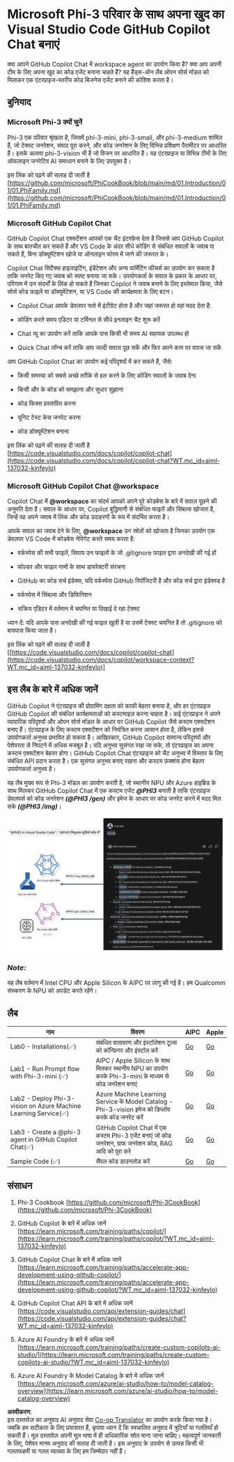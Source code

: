 <!--
CO_OP_TRANSLATOR_METADATA:
{
  "original_hash": "00b7a699de8ac405fa821f4c0f7fc0ab",
  "translation_date": "2025-05-08T05:29:47+00:00",
  "source_file": "md/02.Application/02.Code/Phi3/VSCodeExt/README.md",
  "language_code": "hi"
}
-->
# **Microsoft Phi-3 परिवार के साथ अपना खुद का Visual Studio Code GitHub Copilot Chat बनाएं**

क्या आपने GitHub Copilot Chat में workspace agent का उपयोग किया है? क्या आप अपनी टीम के लिए अपना खुद का कोड एजेंट बनाना चाहते हैं? यह हैंड्स-ऑन लैब ओपन सोर्स मॉडल को मिलाकर एक एंटरप्राइज-स्तरीय कोड बिजनेस एजेंट बनाने की कोशिश करता है।

## **बुनियाद**

### **Microsoft Phi-3 क्यों चुनें**

Phi-3 एक परिवार श्रृंखला है, जिसमें phi-3-mini, phi-3-small, और phi-3-medium शामिल हैं, जो टेक्स्ट जनरेशन, संवाद पूरा करने, और कोड जनरेशन के लिए विभिन्न प्रशिक्षण पैरामीटर पर आधारित हैं। इसके अलावा phi-3-vision भी है जो विजन पर आधारित है। यह एंटरप्राइज या विभिन्न टीमों के लिए ऑफलाइन जनरेटिव AI समाधान बनाने के लिए उपयुक्त है।

इस लिंक को पढ़ने की सलाह दी जाती है [https://github.com/microsoft/PhiCookBook/blob/main/md/01.Introduction/01/01.PhiFamily.md](https://github.com/microsoft/PhiCookBook/blob/main/md/01.Introduction/01/01.PhiFamily.md)

### **Microsoft GitHub Copilot Chat**

GitHub Copilot Chat एक्सटेंशन आपको एक चैट इंटरफ़ेस देता है जिससे आप GitHub Copilot के साथ बातचीत कर सकते हैं और VS Code के अंदर सीधे कोडिंग से संबंधित सवालों के जवाब पा सकते हैं, बिना डॉक्यूमेंटेशन खोजे या ऑनलाइन फोरम में जाने की जरूरत के।

Copilot Chat सिंटैक्स हाइलाइटिंग, इंडेंटेशन और अन्य फॉर्मेटिंग फीचर्स का उपयोग कर सकता है ताकि जनरेट किए गए जवाब को स्पष्ट बनाया जा सके। उपयोगकर्ता के सवाल के प्रकार के आधार पर, परिणाम में उन संदर्भों के लिंक हो सकते हैं जिनका Copilot ने जवाब बनाने के लिए इस्तेमाल किया, जैसे सोर्स कोड फाइलें या डॉक्यूमेंटेशन, या VS Code की कार्यक्षमता के लिए बटन।

- Copilot Chat आपके डेवलपर फ्लो में इंटीग्रेट होता है और जहां जरूरत हो वहां मदद देता है:

- कोडिंग करते समय एडिटर या टर्मिनल से सीधे इनलाइन चैट शुरू करें

- Chat व्यू का उपयोग करें ताकि आपके पास किसी भी समय AI सहायक उपलब्ध हो

- Quick Chat लॉन्च करें ताकि आप जल्दी सवाल पूछ सकें और फिर अपने काम पर वापस जा सकें

आप GitHub Copilot Chat का उपयोग कई परिदृश्यों में कर सकते हैं, जैसे:

- किसी समस्या को सबसे अच्छे तरीके से हल करने के लिए कोडिंग सवालों के जवाब देना

- किसी और के कोड को समझाना और सुधार सुझाना

- कोड फिक्स प्रस्तावित करना

- यूनिट टेस्ट केस जनरेट करना

- कोड डॉक्यूमेंटेशन बनाना

इस लिंक को पढ़ने की सलाह दी जाती है [https://code.visualstudio.com/docs/copilot/copilot-chat](https://code.visualstudio.com/docs/copilot/copilot-chat?WT.mc_id=aiml-137032-kinfeylo)


### **Microsoft GitHub Copilot Chat @workspace**

Copilot Chat में **@workspace** का संदर्भ आपको अपने पूरे कोडबेस के बारे में सवाल पूछने की अनुमति देता है। सवाल के आधार पर, Copilot बुद्धिमानी से संबंधित फाइलें और सिंबल्स खोजता है, जिन्हें वह अपने जवाब में लिंक और कोड उदाहरणों के रूप में संदर्भित करता है।

आपके सवाल का जवाब देने के लिए, **@workspace** उन स्रोतों को खोजता है जिनका उपयोग एक डेवलपर VS Code में कोडबेस नेविगेट करते समय करता है:

- वर्कस्पेस की सभी फाइलें, सिवाय उन फाइलों के जो .gitignore फाइल द्वारा अनदेखी की गई हों

- फोल्डर और फाइल नामों के साथ डायरेक्टरी संरचना

- GitHub का कोड सर्च इंडेक्स, यदि वर्कस्पेस GitHub रिपॉजिटरी है और कोड सर्च द्वारा इंडेक्स्ड है

- वर्कस्पेस में सिंबल्स और डिफिनिशन

- सक्रिय एडिटर में वर्तमान में चयनित या दिखाई दे रहा टेक्स्ट

ध्यान दें: यदि आपके पास अनदेखी की गई फाइल खुली है या उसमें टेक्स्ट चयनित है तो .gitignore को बायपास किया जाता है।

इस लिंक को पढ़ने की सलाह दी जाती है [[https://code.visualstudio.com/docs/copilot/copilot-chat](https://code.visualstudio.com/docs/copilot/workspace-context?WT.mc_id=aiml-137032-kinfeylo)]


## **इस लैब के बारे में अधिक जानें**

GitHub Copilot ने एंटरप्राइज की प्रोग्रामिंग दक्षता को काफी बेहतर बनाया है, और हर एंटरप्राइज GitHub Copilot की संबंधित कार्यक्षमताओं को कस्टमाइज़ करना चाहता है। कई एंटरप्राइज ने अपने व्यापारिक परिदृश्यों और ओपन सोर्स मॉडल के आधार पर GitHub Copilot जैसे कस्टम एक्सटेंशन बनाए हैं। एंटरप्राइज के लिए कस्टम एक्सटेंशन को नियंत्रित करना आसान होता है, लेकिन इससे उपयोगकर्ता अनुभव प्रभावित हो सकता है। आखिरकार, GitHub Copilot सामान्य परिदृश्यों और पेशेवरता से निपटने में अधिक मजबूत है। यदि अनुभव सुसंगत रखा जा सके, तो एंटरप्राइज का अपना कस्टम एक्सटेंशन बेहतर होगा। GitHub Copilot Chat एंटरप्राइज को चैट अनुभव में विस्तार के लिए संबंधित API प्रदान करता है। एक सुसंगत अनुभव बनाए रखना और कस्टम फ़ंक्शंस होना बेहतर उपयोगकर्ता अनुभव है।

यह लैब मुख्य रूप से Phi-3 मॉडल का उपयोग करती है, जो स्थानीय NPU और Azure हाइब्रिड के साथ मिलकर GitHub Copilot Chat में एक कस्टम एजेंट ***@PHI3*** बनाती है ताकि एंटरप्राइज डेवलपर्स को कोड जनरेशन ***(@PHI3 /gen)*** और इमेज के आधार पर कोड जनरेट करने में मदद मिल सके ***(@PHI3 /img)***।

![PHI3](../../../../../../../translated_images/cover.1017ebc9a7c46d095fe0b942687287803c03933d2d1d439d14e10fa1442a864d.hi.png)

### ***Note:***

यह लैब वर्तमान में Intel CPU और Apple Silicon के AIPC पर लागू की गई है। हम Qualcomm संस्करण के NPU को अपडेट करते रहेंगे।


## **लैब**


| नाम | विवरण | AIPC | Apple |
| ------------ | ----------- | -------- |-------- |
| Lab0 - Installations(✅) | संबंधित वातावरण और इंस्टॉलेशन टूल्स को कॉन्फ़िगर और इंस्टॉल करें | [Go](./HOL/AIPC/01.Installations.md) |[Go](./HOL/Apple/01.Installations.md) |
| Lab1 - Run Prompt flow with Phi-3-mini (✅) | AIPC / Apple Silicon के साथ मिलकर स्थानीय NPU का उपयोग करके Phi-3-mini के माध्यम से कोड जनरेशन बनाएं | [Go](./HOL/AIPC/02.PromptflowWithNPU.md) |  [Go](./HOL/Apple/02.PromptflowWithMLX.md) |
| Lab2 - Deploy Phi-3-vision on Azure Machine Learning Service(✅) | Azure Machine Learning Service के Model Catalog - Phi-3-vision इमेज को डिप्लॉय करके कोड जनरेट करें | [Go](./HOL/AIPC/03.DeployPhi3VisionOnAzure.md) |[Go](./HOL/Apple/03.DeployPhi3VisionOnAzure.md) |
| Lab3 - Create a @phi-3 agent in GitHub Copilot Chat(✅)  | GitHub Copilot Chat में एक कस्टम Phi-3 एजेंट बनाएं जो कोड जनरेशन, ग्राफ जनरेशन कोड, RAG आदि को पूरा करे | [Go](./HOL/AIPC/04.CreatePhi3AgentInVSCode.md) | [Go](./HOL/Apple/04.CreatePhi3AgentInVSCode.md) |
| Sample Code (✅)  | सैंपल कोड डाउनलोड करें | [Go](../../../../../../../code/07.Lab/01/AIPC) | [Go](../../../../../../../code/07.Lab/01/Apple) |


## **संसाधन**

1. Phi-3 Cookbook [https://github.com/microsoft/Phi-3CookBook](https://github.com/microsoft/Phi-3CookBook)

2. GitHub Copilot के बारे में अधिक जानें [https://learn.microsoft.com/training/paths/copilot/](https://learn.microsoft.com/training/paths/copilot/?WT.mc_id=aiml-137032-kinfeylo)

3. GitHub Copilot Chat के बारे में अधिक जानें [https://learn.microsoft.com/training/paths/accelerate-app-development-using-github-copilot/](https://learn.microsoft.com/training/paths/accelerate-app-development-using-github-copilot/?WT.mc_id=aiml-137032-kinfeylo)

4. GitHub Copilot Chat API के बारे में अधिक जानें [https://code.visualstudio.com/api/extension-guides/chat](https://code.visualstudio.com/api/extension-guides/chat?WT.mc_id=aiml-137032-kinfeylo)

5. Azure AI Foundry के बारे में अधिक जानें [https://learn.microsoft.com/training/paths/create-custom-copilots-ai-studio/](https://learn.microsoft.com/training/paths/create-custom-copilots-ai-studio/?WT.mc_id=aiml-137032-kinfeylo)

6. Azure AI Foundry के Model Catalog के बारे में अधिक जानें [https://learn.microsoft.com/azure/ai-studio/how-to/model-catalog-overview](https://learn.microsoft.com/azure/ai-studio/how-to/model-catalog-overview)

**अस्वीकरण**:  
इस दस्तावेज़ का अनुवाद AI अनुवाद सेवा [Co-op Translator](https://github.com/Azure/co-op-translator) का उपयोग करके किया गया है। जबकि हम सटीकता के लिए प्रयासरत हैं, कृपया ध्यान दें कि स्वचालित अनुवाद में त्रुटियाँ या गलतियाँ हो सकती हैं। मूल दस्तावेज़ अपनी मूल भाषा में ही अधिकारिक स्रोत माना जाना चाहिए। महत्वपूर्ण जानकारी के लिए, पेशेवर मानव अनुवाद की सलाह दी जाती है। इस अनुवाद के उपयोग से उत्पन्न किसी भी गलतफहमी या गलत व्याख्या के लिए हम जिम्मेदार नहीं हैं।